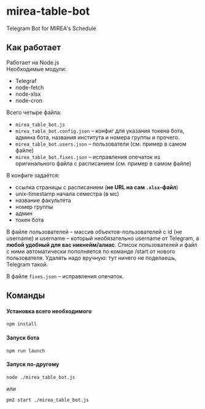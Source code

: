 # mirea-table-bot
Telegram Bot for MIREA's Schedule


## Как работает

Работает на Node.js<br>
Необходимые модули:
* Telegraf
* node-fetch
* node-xlsx
* node-cron

Всего четыре файла:
* `mirea_table_bot.js`
* `mirea_table_bot.config.json` – конфиг для указания токена бота, админа бота, названия института и номера группы и прочего.
* `mirea_table_bot.users.json` – пользователи (см. пример в самом файле)
* `mirea_table_bot.fixes.json` – исправления опечаток из оригинального файла с расписанием (см. пример в самом файле)

В конфиге задаётся:
* ссылка страницы с расписанием (__не URL на сам `.xlsx`-файл__)
* unix-timestamp начала семестра (в мс)
* название факультета
* номер группы
* админ
* токен бота

В файле пользователей – массив объектов-пользователей с id (не username) и username – который необязательно username от Telegram, а __любой удобный для вас никнейм/алиас__. Список пользователей и файл с ними автоматически пополняется по команде /start от нового пользователя. Удалять надо вручную: тут ничего не поделаешь, Telegram такой.

В файле `fixes.json` – исправления опечаток.

## Команды

#### Установка всего необходимого
```
npm install
```

#### Запуск бота
```
npm run launch
```

#### Запуск по-другому
```
node ./mirea_table_bot.js
```
или
```
pm2 start ./mirea_table_bot.js
```
